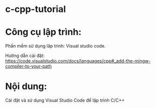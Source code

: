# c-cpp-tutorial
# Công cụ lập trình:
Phần mềm sử dụng lâp trình: Visual studio code.

Hướng dẫn cài đặt: https://code.visualstudio.com/docs/languages/cpp#_add-the-mingw-compiler-to-your-path

# Nội dung:
Cài đặt và sử dụng Visual Studio Code để lập trình C/C++

